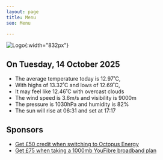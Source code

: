 ```yaml
---
layout: page
title: Menu
seo: Menu

---
```


![Logo](/images/logo.jpg){:width="832px"}

<!-- weather_marker starts -->
## On Tuesday, 14 October 2025

- The average temperature today is 12.97˚C,
- With highs of 13.32˚C and lows of 12.69˚C,
- It may feel like 12.46˚C with overcast clouds
- The wind speed is 3.6m/s and visibility is 9000m
- The pressure is 1030hPa and humidity is 82%
- The sun will rise at 06:31 and set at 17:17

<!-- weather_marker ends -->

## Sponsors

- [Get £50 credit when switching to Octopus Energy](https://bit.ly/3oD1nnS)
- [Get £75 when taking a 1000mb YouFibre broadband plan](https://aklam.io/91zWhU?)
